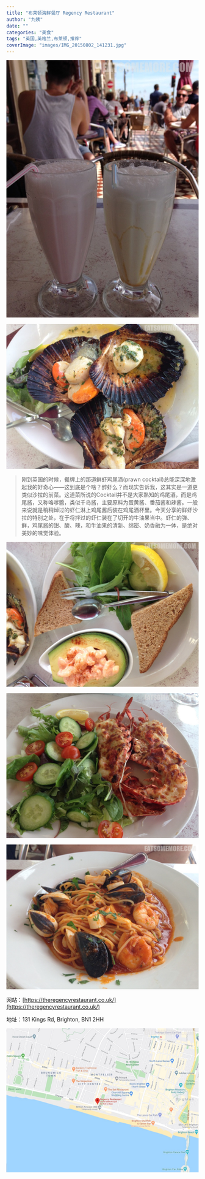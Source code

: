 ```yaml
---
title: "布莱顿海鲜餐厅 Regency Restaurant"
author: "九姨"
date: ""
categories: "美食"
tags: "英国,英格兰,布莱顿,推荐"
coverImage: "images/IMG_20150802_141231.jpg"
---
```


>

![Regency](images/IMG_20150802_141231.jpg)

>

![Regency](images/IMG_20150802_144031.jpg)

>刚到英国的时候，餐牌上的那道鲜虾鸡尾酒(prawn cocktail)总能深深地激起我的好奇心——这到底是个啥？醉虾么？而现实告诉我，这其实是一道更类似沙拉的前菜。这道菜所说的Cocktail并不是大家熟知的鸡尾酒，而是鸡尾酱，又称咯嗲醬，类似千岛酱，主要原料为蛋黄酱、番茄酱和辣酱。一般来说就是稍稍焯过的虾仁淋上鸡尾酱后装在鸡尾酒杯里。今天分享的鲜虾沙拉的特别之处，在于将拌过的虾仁装在了切开的牛油果当中。虾仁的弹、鲜，鸡尾酱的甜、酸、辣，和牛油果的清新、绵密、奶香融为一体，是绝对美妙的味觉体验。

![Regency](images/IMG_20150802_144026.jpg)

>

![Regency](images/IMG_20150802_142653.jpg)

>

![Regency](images/IMG_20150802_142658.jpg)


网站：[https://theregencyrestaurant.co.uk/](https://theregencyrestaurant.co.uk/)

地址：131 Kings Rd, Brighton, BN1 2HH

![Regency](images/regency.jpg)